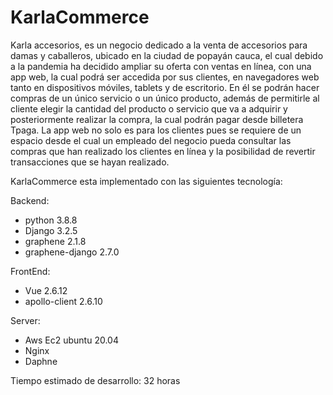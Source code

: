 # KarlaCommerce
Karla accesorios, es un negocio dedicado a la venta de accesorios para damas y caballeros, ubicado en la ciudad de popayán cauca, el cual debido a la pandemia ha decidido ampliar su oferta con ventas en línea, con una app web, la cual podrá ser accedida por sus clientes, en navegadores web  tanto en dispositivos móviles, tablets y de escritorio. En él se podrán hacer compras de un único servicio o un único producto, además de permitirle al cliente elegir la cantidad del producto o servicio que va a adquirir y posteriormente  realizar la compra, la cual podrán pagar desde billetera Tpaga.  La app web no solo es para los clientes pues se requiere de un espacio desde el cual un empleado del negocio pueda consultar las compras que han realizado los clientes en línea y la posibilidad de revertir transacciones que se hayan realizado.

KarlaCommerce esta implementado con las siguientes tecnología:

Backend:
  - python 3.8.8
  - Django 3.2.5
  - graphene 2.1.8
  - graphene-django 2.7.0
 
FrontEnd:
  - Vue 2.6.12
  - apollo-client 2.6.10
  
Server:
  - Aws Ec2 ubuntu 20.04
  - Nginx
  - Daphne
  
 Tiempo estimado de desarrollo: 32 horas

